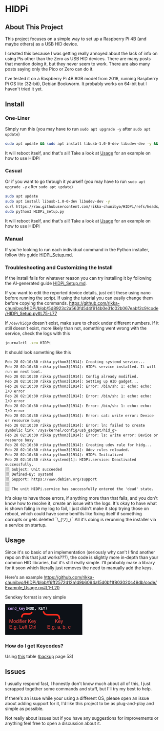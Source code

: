 # HIDPi
## About This Project
This project focuses on a simple way to set up a Raspberry Pi 4B (and maybe others) as a USB HID device. 

I created this because I was getting really annoyed about the lack of info on using Pis other than the Zero as USB HID devices. There are many posts that mention doing it, but they never seem to work. There are also many posts saying only the Pico or Zero can do it.

I've tested it on a Raspberry Pi 4B 8GB model from 2018, running Raspberry Pi OS lite (32-bit), Debian Bookworm. It probably works on 64-bit but I haven't tried it yet.

## Install

### One-Liner
Simply run this (you may have to run `sudo apt upgrade -y` after `sudo apt update`)
```sh
sudo apt update && sudo apt install libusb-1.0-0-dev libudev-dev -y && curl https://raw.githubusercontent.com/rikka-chunibyo/HIDPi/refs/heads/master/code/HIDPi_Setup.py -o HIDPi_Setup.py && sudo python3 HIDPi_Setup.py
```
It will reboot itself, and that's all! Take a look at [Usage](#usage) for an example on how to use HIDPi

### Casual
Or if you want to go through it yourself (you may have to run `sudo apt upgrade -y` after `sudo apt update`)
```sh
sudo apt update
sudo apt install libusb-1.0-0-dev libudev-dev -y
curl https://raw.githubusercontent.com/rikka-chunibyo/HIDPi/refs/heads/master/code/HIDPi_Setup.py -o HIDPi_Setup.py
sudo python3 HIDPi_Setup.py
```
It will reboot itself, and that's all! Take a look at [Usage](#usage) for an example on how to use HIDPi

### Manual
If you're looking to run each individual command in the Python installer, follow this guide [HIDPi_Setup.md](https://github.com/rikka-chunibyo/HIDPi/refs/heads/master/markdowns/HIDPi_Setup.md).

### Troubleshooting and Customizing the Install
If the install fails for whatever reason you can try installing it by following the AI-generated guide [HIDPi_Setup.md](https://github.com/rikka-chunibyo/HIDPi/refs/heads/master/markdowns/HIDPi_Setup.md).

If you want to edit the reported device details, just edit these using nano before running the script. If using the tutorial you can easily change them before copying the commands.
https://github.com/rikka-chunibyo/HIDPi/blob/5d8923c2a563fd5d4f914b0e31c02b067eabf2c9/code/HIDPi_Setup.py#L75-L77

If `/dev/hidg0` doesn't exist, make sure to check under different numbers. If it still doesn't exist, more likely than not, something went wrong with the service, check the logs with this
```sh
journalctl -xeu HIDPi
```
It should look something like this
```
Feb 28 02:10:30 rikka python3[1914]: Creating systemd service...
Feb 28 02:10:30 rikka python3[1914]: HIDPi service installed. It will run on next boot.
Feb 28 02:10:30 rikka python3[1914]: Config already modified.
Feb 28 02:10:30 rikka python3[1914]: Setting up HID gadget...
Feb 28 02:10:30 rikka python3[1914]: Error: /bin/sh: 1: echo: echo: I/O error
Feb 28 02:10:30 rikka python3[1914]: Error: /bin/sh: 1: echo: echo: I/O error
Feb 28 02:10:30 rikka python3[1914]: Error: /bin/sh: 1: echo: echo: I/O error
Feb 28 02:10:30 rikka python3[1914]: Error: cat: write error: Device or resource busy
Feb 28 02:10:30 rikka python3[1914]: Error: ln: failed to create symbolic link '/sys/kernel/config/usb_gadget/hid_g>
Feb 28 02:10:30 rikka python3[1914]: Error: ls: write error: Device or resource busy
Feb 28 02:10:30 rikka python3[1914]: Creating udev rule for hidg...
Feb 28 02:10:30 rikka python3[1914]: Udev rules reloaded.
Feb 28 02:10:30 rikka python3[1914]: HIDPi Initialized
Feb 28 02:10:30 rikka systemd[1]: HIDPi.service: Deactivated successfully.
░░ Subject: Unit succeeded
░░ Defined-By: systemd
░░ Support: https://www.debian.org/support
░░
░░ The unit HIDPi.service has successfully entered the 'dead' state.
```
It's okay to have those errors, if anything more than that fails, and you don't know how to resolve it, create an issue with the logs. It's okay to have what is shown faling in my log to fail, I just didn't make it stop trying those on reboot, which could have some benifits like fixing itself if something corrupts or gets deleted ¯\\\_(ツ)\_/¯ All it's doing is rerunning the installer via a service on startup.

## Usage
Since it's so basic of an implementation (seriously why can't I find another repo on this that just works???), the code is slightly more in-depth than your common HID libraries, but it's still really simple. I'll probably make a library for it soon which literally just removes the need to manually add the keys.

Here's an example
https://github.com/rikka-chunibyo/HIDPi/blob/f6ff2572d12a1d9b6094a15d0bf1f803020c49db/code/Example_Usage.py#L1-L20

Sendkey format is very simple

![](assets/sendkey.png)

### How do I get Keycodes?
Using [this](https://usb.org/sites/default/files/documents/hut1_12v2.pdf#10%20Keyboard/Keypad%20Page%20(0x07)) table ([backup](https://github.com/rikka-chunibyo/HIDPi/refs/heads/master/assets/hut1_12v2.pdf) page 53)

## Issues
I usually respond fast, I honestly don't know much about all of this, I just scrapped together some commands and stuff, but I'll try my best to help. 

If there's an issue while your using a different OS, please open an issue about adding support for it, I'd like this project to be as plug-and-play and simple as possible.

Not really about issues but if you have any suggestions for improvements or anything feel free to open a discussion about it.
